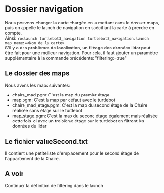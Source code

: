 # Dossier navigation
Nous pouvons changer la carte chargée en la mettant dans le dossier maps, puis on appelle le launch de navigation en spécifiant la carte à prendre en compte.  
Ainsi: `roslaunch turtlebot3_navigation turtlebot3_navigation.launch map_name:=<Nom de la carte>`  
S'il y a des problèmes de localisation, un filtrage des données lidar peut être fait pour une meilleur navigation. Pour cela, il faut ajouter un paramètre supplémentaire à la commande précédente:  "filtering:=true" 

## Le dossier des maps
Nous avons les maps suivantes:
- chaire_mad.pgm: C'est la map du premier étage
- map.pgm: C'est la map par défaut avec le turtlebot
- chaire_mad_etage.pgm: C'est la map du second étage de la Chaire réalisée sans étage sur le turtlebot
- map_stage.pgm: C'est la map du second étage également mais réalisée cette fois-ci avec un troisième étage sur le turtlebot en filtrant les données du lidar

## Le fichier valueSecond.txt
Il contient une petite liste d'emplacement pour le second étage de l'appartement de la Chaire.

## A voir  

Continuer la définition de filtering dans le launch
